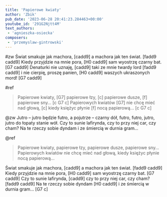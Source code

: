 ```yaml
---
title: 'Papierowe kwiaty'
author: 'Zbik'
pub_date: '2023-06-28 20:41:23.284463+00:00'
youtube_id: '291G2Njtt4M'
text_authors:
 - 'agnieszka-osiecka'
composers:
 - 'przemyslaw-gintrowski'
---
```


#zw
Świat smakuje jak machora, [cadd9]
a machora jak ten świat. [fadd9 cadd9]
Kiedy przyjdzie na mnie pora, [H0 cadd9]
sam wyostrzę czarny bat. [G7 cadd9]
Denaturki nie uznaję, [cadd9]
taki ze mnie twardy lord [fadd9 cadd9]
i nie cierpię, proszę panien, [H0 cadd9]
waszych ukraszonych mord! [G7 cadd9]

#ref
>Papierowe kwiaty, [G7]
>papierowe łzy, [c]
>papierowe dusze, [f]
>papierowe sny… [c G7 c]
>Papierowych kwiatów [G7]
>nie chcę mieć nad głową, [c]
>kiedy księżyc płynie [f]
>nocą papierową... [c G7 c]

@zw
Jutro – jutro będzie futro,
a pojutrze – czarny dół,
futro, futro, jutro, jutro
do łopaty stanie wół.
Czy to sunie lafirynda,
czy to przy niej car, czy cham?
Na te rzeczy sobie dyndam
i ze śmiercią w durnia gram…

@ref
>Papierowe kwiaty,
>papierowe łzy,
>papierowe dusze,
>papierowe sny…
>Papierowych kwiatów
>nie chcę mieć nad głową,
>kiedy księżyc płynie
>nocą papierową...

Świat smakuje jak machora, [cadd9]
a machora jak ten świat. [fadd9 cadd9]
Kiedy przyjdzie na mnie pora, [H0 cadd9]
sam wyostrzę czarny bat. [G7 cadd9]
Czy to sunie lafirynda, [cadd9]
czy to przy niej car, czy cham? [fadd9 cadd9]
Na te rzeczy sobie dyndam [H0 cadd9]
i ze śmiercią w durnia gram… [G7 c]